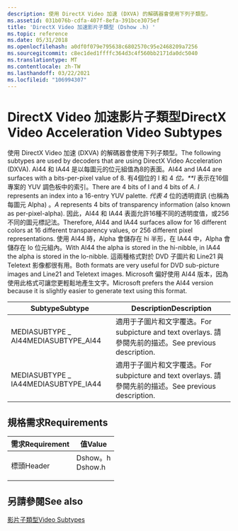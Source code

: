 ```yaml
---
description: 使用 DirectX Video 加速 (DXVA) 的解碼器會使用下列子類型。
ms.assetid: 031b076b-cdfa-407f-8efa-391bce3075ef
title: 'DirectX Video 加速影片子類型 (Dshow .h) '
ms.topic: reference
ms.date: 05/31/2018
ms.openlocfilehash: a0df0f079e795638c6802570c95e2468209a7256
ms.sourcegitcommit: c8ec1ded1ffffc364d3c4f560bb2171da0dc5040
ms.translationtype: MT
ms.contentlocale: zh-TW
ms.lasthandoff: 03/22/2021
ms.locfileid: "106994307"
---
```

# <a name="directx-video-acceleration-video-subtypes"></a><span data-ttu-id="86d71-103">DirectX Video 加速影片子類型</span><span class="sxs-lookup"><span data-stu-id="86d71-103">DirectX Video Acceleration Video Subtypes</span></span>

<span data-ttu-id="86d71-104">使用 DirectX Video 加速 (DXVA) 的解碼器會使用下列子類型。</span><span class="sxs-lookup"><span data-stu-id="86d71-104">The following subtypes are used by decoders that are using DirectX Video Acceleration (DXVA).</span></span> <span data-ttu-id="86d71-105">AI44 和 IA44 是以每圖元的位元組值為8的表面。</span><span class="sxs-lookup"><span data-stu-id="86d71-105">AI44 and IA44 are surfaces with a bits-per-pixel value of 8.</span></span> <span data-ttu-id="86d71-106">有4個位的 I 和 4 *位。\*\*I* 表示在16個專案的 YUV 調色板中的索引。</span><span class="sxs-lookup"><span data-stu-id="86d71-106">There are 4 bits of I and 4 bits of *A*. *I* represents an index into a 16-entry YUV palette.</span></span> <span data-ttu-id="86d71-107">*代表 4* 位的透明資訊 (也稱為每圖元 Alpha) 。</span><span class="sxs-lookup"><span data-stu-id="86d71-107">*A* represents 4 bits of transparency information (also known as per-pixel-alpha).</span></span> <span data-ttu-id="86d71-108">因此，AI44 和 IA44 表面允許16種不同的透明度值，或256不同的圖元標記法。</span><span class="sxs-lookup"><span data-stu-id="86d71-108">Therefore, AI44 and IA44 surfaces allow for 16 different colors at 16 different transparency values, or 256 different pixel representations.</span></span> <span data-ttu-id="86d71-109">使用 AI44 時，Alpha 會儲存在 hi 半形，在 IA44 中，Alpha 會儲存在 lo 位元組內。</span><span class="sxs-lookup"><span data-stu-id="86d71-109">With AI44 the alpha is stored in the hi-nibble, in IA44 the alpha is stored in the lo-nibble.</span></span> <span data-ttu-id="86d71-110">這兩種格式對於 DVD 子圖片和 Line21 與 Teletext 影像都很有用。</span><span class="sxs-lookup"><span data-stu-id="86d71-110">Both formats are very useful for DVD sub-picture images and Line21 and Teletext images.</span></span> <span data-ttu-id="86d71-111">Microsoft 偏好使用 AI44 版本，因為使用此格式可讓您更輕鬆地產生文字。</span><span class="sxs-lookup"><span data-stu-id="86d71-111">Microsoft prefers the AI44 version because it is slightly easier to generate text using this format.</span></span>

| <span data-ttu-id="86d71-112">Subtype</span><span class="sxs-lookup"><span data-stu-id="86d71-112">Subtype</span></span>            | <span data-ttu-id="86d71-113">Description</span><span class="sxs-lookup"><span data-stu-id="86d71-113">Description</span></span>                                                 |
|--------------------|-------------------------------------------------------------|
| <span data-ttu-id="86d71-114">MEDIASUBTYPE \_ AI44</span><span class="sxs-lookup"><span data-stu-id="86d71-114">MEDIASUBTYPE\_AI44</span></span> | <span data-ttu-id="86d71-115">適用于子圖片和文字覆迭。</span><span class="sxs-lookup"><span data-stu-id="86d71-115">For subpicture and text overlays.</span></span> <span data-ttu-id="86d71-116">請參閱先前的描述。</span><span class="sxs-lookup"><span data-stu-id="86d71-116">See previous description.</span></span> |
| <span data-ttu-id="86d71-117">MEDIASUBTYPE \_ IA44</span><span class="sxs-lookup"><span data-stu-id="86d71-117">MEDIASUBTYPE\_IA44</span></span> | <span data-ttu-id="86d71-118">適用于子圖片和文字覆迭。</span><span class="sxs-lookup"><span data-stu-id="86d71-118">For subpicture and text overlays.</span></span> <span data-ttu-id="86d71-119">請參閱先前的描述。</span><span class="sxs-lookup"><span data-stu-id="86d71-119">See previous description.</span></span> |



 

## <a name="requirements"></a><span data-ttu-id="86d71-120">規格需求</span><span class="sxs-lookup"><span data-stu-id="86d71-120">Requirements</span></span>



| <span data-ttu-id="86d71-121">需求</span><span class="sxs-lookup"><span data-stu-id="86d71-121">Requirement</span></span> | <span data-ttu-id="86d71-122">值</span><span class="sxs-lookup"><span data-stu-id="86d71-122">Value</span></span> |
|-------------------|------------------------------------------------------------------------------------|
| <span data-ttu-id="86d71-123">標頭</span><span class="sxs-lookup"><span data-stu-id="86d71-123">Header</span></span><br/> | <dl> <span data-ttu-id="86d71-124"><dt>Dshow。h</dt></span><span class="sxs-lookup"><span data-stu-id="86d71-124"><dt>Dshow.h</dt></span></span> </dl> |



## <a name="see-also"></a><span data-ttu-id="86d71-125">另請參閱</span><span class="sxs-lookup"><span data-stu-id="86d71-125">See also</span></span>

<dl> <dt>

[<span data-ttu-id="86d71-126">影片子類型</span><span class="sxs-lookup"><span data-stu-id="86d71-126">Video Subtypes</span></span>](video-subtypes.md)
</dt> </dl>

 

 




